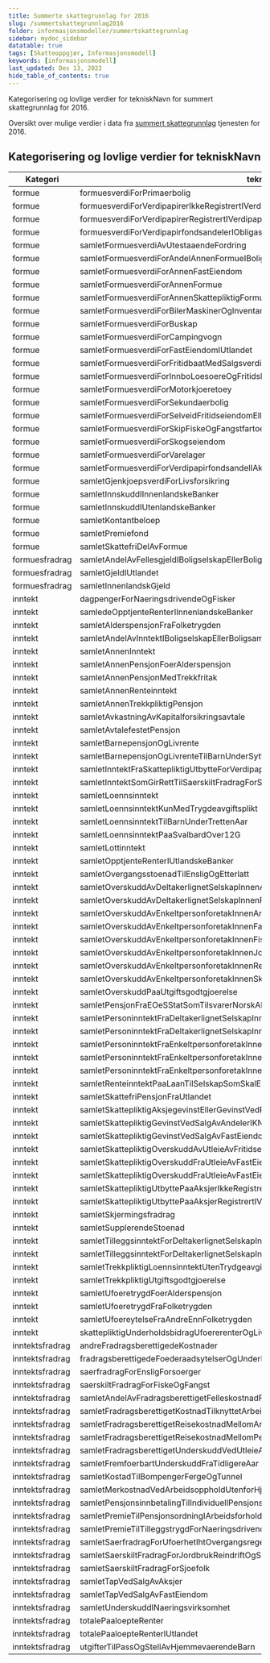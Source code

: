 ```yaml
---
title: Summerte skattegrunnlag for 2016
slug: /summertskattegrunnlag2016
folder: informasjonsmodeller/summertskattegrunnlag
sidebar: mydoc_sidebar
datatable: true
tags: [Skatteoppgjør, Informasjonsmodell]
keywords: [informasjonsmodell]
last_updated: Des 13, 2022
hide_table_of_contents: true
---
```

<summary>Kategorisering og lovlige verdier for tekniskNavn for summert skattegrunnlag for 2016.</summary>

Oversikt over mulige verdier i data fra [summert skattegrunnlag](../../api/summertskattegrunnlag.md) tjenesten for 2016.

## Kategorisering og lovlige verdier for tekniskNavn

| Kategori | tekniskNavn | 
|----------|----------------------------------------------|
| formue | formuesverdiForPrimaerbolig |
| formue | formuesverdiForVerdipapirerIkkeRegistrertIVerdipapirsentralen |
| formue | formuesverdiForVerdipapirerRegistrertIVerdipapirsentralen |
| formue | formuesverdiForVerdipapirfondsandelerIObligasjonsfond | 
| formue | samletFormuesverdiAvUtestaaendeFordring | 
| formue | samletFormuesverdiForAndelAnnenFormueIBoligselskapEllerBoligsameie | 
| formue | samletFormuesverdiForAnnenFastEiendom |
| formue | samletFormuesverdiForAnnenFormue | 
| formue | samletFormuesverdiForAnnenSkattepliktigFormueIUtlandet |
| formue | samletFormuesverdiForBilerMaskinerOgInventar | 
| formue | samletFormuesverdiForBuskap | 
| formue | samletFormuesverdiForCampingvogn |
| formue | samletFormuesverdiForFastEiendomIUtlandet |
| formue | samletFormuesverdiForFritidbaatMedSalgsverdiOverSalgsverdigrense |
| formue | samletFormuesverdiForInnboLoesoereOgFritidsbaatUnderSalgsverdigrense | 
| formue | samletFormuesverdiForMotorkjoeretoey | 
| formue | samletFormuesverdiForSekundaerbolig | 
| formue | samletFormuesverdiForSelveidFritidseiendomEllerAndelIFritidsboligselskap | 
| formue | samletFormuesverdiForSkipFiskeOgFangstfartoey | 
| formue | samletFormuesverdiForSkogseiendom | 
| formue | samletFormuesverdiForVarelager | 
| formue | samletFormuesverdiForVerdipapirfondsandelIAksjefond |
| formue | samletGjenkjoepsverdiForLivsforsikring | 
| formue | samletInnskuddIInnenlandskeBanker | 
| formue | samletInnskuddIUtenlandskeBanker | 
| formue | samletKontantbeloep | 
| formue | samletPremiefond | 
| formue | samletSkattefriDelAvFormue | 
| formuesfradrag | samletAndelAvFellesgjeldIBoligselskapEllerBoligsameie |
| formuesfradrag | samletGjeldIUtlandet | 
| formuesfradrag | samletInnenlandskGjeld |
| inntekt | dagpengerForNaeringsdrivendeOgFisker | 
| inntekt | samledeOpptjenteRenterIInnenlandskeBanker | 
| inntekt | samletAlderspensjonFraFolketrygden | 
| inntekt | samletAndelAvInntektIBoligselskapEllerBoligsameie | 
| inntekt | samletAnnenInntekt | 
| inntekt | samletAnnenPensjonFoerAlderspensjon |
| inntekt | samletAnnenPensjonMedTrekkfritak | 
| inntekt | samletAnnenRenteinntekt | 
| inntekt | samletAnnenTrekkpliktigPensjon |
| inntekt | samletAvkastningAvKapitalforsikringsavtale | 
| inntekt | samletAvtalefestetPensjon | 
| inntekt | samletBarnepensjonOgLivrente |
| inntekt | samletBarnepensjonOgLivrenteTilBarnUnderSyttenAar |
| inntekt | samletInntektFraSkattepliktigUtbytteForVerdipapirfondsandel | 
| inntekt | samletInntektSomGirRettTilSaerskiltFradragForSjoefolk | 
| inntekt | samletLoennsinntekt | 
| inntekt | samletLoennsinntektKunMedTrygdeavgiftsplikt | 
| inntekt | samletLoennsinntektTilBarnUnderTrettenAar | 
| inntekt | samletLoennsinntektPaaSvalbardOver12G|  
| inntekt | samletLottinntekt | 
| inntekt | samletOpptjenteRenterIUtlandskeBanker |
| inntekt | samletOvergangsstoenadTilEnsligOgEtterlatt | 
| inntekt | samletOverskuddAvDeltakerlignetSelskapInnenAnnenNaering | 
| inntekt | samletOverskuddAvDeltakerlignetSelskapInnenFiskeEllerFamiliebarnehage |
| inntekt | samletOverskuddAvEnkeltpersonforetakInnenAnnenNaering | 
| inntekt | samletOverskuddAvEnkeltpersonforetakInnenFamiliebarnehageEllerDagmammaIEgetHjem | 
| inntekt | samletOverskuddAvEnkeltpersonforetakInnenFiskeOgFangst | 
| inntekt | samletOverskuddAvEnkeltpersonforetakInnenJordbrukGartneriOgPelsdyr | 
| inntekt | samletOverskuddAvEnkeltpersonforetakInnenReindrift | 
| inntekt | samletOverskuddAvEnkeltpersonforetakInnenSkiferproduksjon | 
| inntekt | samletOverskuddPaaUtgiftsgodtgjoerelse | 
| inntekt | samletPensjonFraEOeSStatSomTilsvarerNorskAlderspensjonEllerAvtalefestetPensjon | 
| inntekt | samletPersoninntektFraDeltakerlignetSelskapInnenAnnenNaering | 
| inntekt | samletPersoninntektFraDeltakerlignetSelskapInnenFiskeEllerFamiliebarnehage | 
| inntekt | samletPersoninntektFraEnkeltpersonforetakInnenFamiliebarnehageEllerDagmammaIEgetHjem |
| inntekt | samletPersoninntektFraEnkeltpersonforetakInnenFiskeOgFangst | 
| inntekt | samletPersoninntektFraEnkeltpersonforetakInnenJordbrukReindriftSkiferproduksjonOgAnnenNaering |
| inntekt | samletRenteinntektPaaLaanTilSelskapSomSkalEkstrabeskattes | 
| inntekt | samletSkattefriPensjonFraUtlandet | 
| inntekt | samletSkattepliktigAksjegevinstEllerGevinstVedRealisasjonAvObligasjonEllerVerdipapirfondsandel |
| inntekt | samletSkattepliktigGevinstVedSalgAvAndelerIKNANSNOKUS |
| inntekt | samletSkattepliktigGevinstVedSalgAvFastEiendomMv | 
| inntekt | samletSkattepliktigOverskuddAvUtleieAvFritidseiendom | 
| inntekt | samletSkattepliktigOverskuddFraUtleieAvFastEiendom | 
| inntekt | samletSkattepliktigOverskuddFraUtleieAvFastEiendomIUtlandet |
| inntekt | samletSkattepliktigUtbyttePaaAksjerIkkeRegistrertIVerdipapirsentralen | 
| inntekt | samletSkattepliktigUtbyttePaaAksjerRegistrertIVerdipapirsentralen | 
| inntekt | samletSkjermingsfradrag | 
| inntekt | samletSupplerendeStoenad |
| inntekt | samletTilleggsinntektForDeltakerlignetSelskapInnenAnnenNaering | 
| inntekt | samletTilleggsinntektForDeltakerlignetSelskapInnenFiskeEllerFamiliebarnehage | 
| inntekt | samletTrekkpliktigLoennsinntektUtenTrydgeavgiftsplikt | 
| inntekt | samletTrekkpliktigUtgiftsgodtgjoerelse | 
| inntekt | samletUfoeretrygdFoerAlderspensjon | 
| inntekt | samletUfoeretrygdFraFolketrygden | 
| inntekt | samletUfoereytelseFraAndreEnnFolketrygden | 
| inntekt | skattepliktigUnderholdsbidragUfoererenterOgLivrenter | 
| inntektsfradrag | andreFradragsberettigedeKostnader |
| inntektsfradrag | fradragsberettigedeFoederaadsytelserOgUnderholdsbidragTilAnnenPerson | 
| inntektsfradrag | saerfradragForEnsligForsoerger | 
| inntektsfradrag | saerskiltFradragForFiskeOgFangst |
| inntektsfradrag | samletAndelAvFradragsberettigetFelleskostnadForBoligselskapEllerBoligsameie |
| inntektsfradrag | samletFradragsberettigetKostnadTilknyttetArbeidMv |
| inntektsfradrag | samletFradragsberettigetReisekostnadMellomArbeidOgHjem |
| inntektsfradrag | samletFradragsberettigetReisekostnadMellomPendlerboligOgHjem |
| inntektsfradrag | samletFradragsberettigetUnderskuddVedUtleieAvFastEiendom | 
| inntektsfradrag | samletFremfoerbartUnderskuddFraTidligereAar | 
| inntektsfradrag | samletKostadTilBompengerFergeOgTunnel | 
| inntektsfradrag | samletMerkostnadVedArbeidsoppholdUtenforHjem |
| inntektsfradrag | samletPensjonsinnbetalingTilIndividuellPensjonsordning |
| inntektsfradrag | samletPremieTilPensjonsordningIArbeidsforhold | 
| inntektsfradrag | samletPremieTilTilleggstrygdForNaeringsdrivende |
| inntektsfradrag | samletSaerfradragForUfoerhetIhtOvergangsregel | 
| inntektsfradrag | samletSaerskiltFradragForJordbrukReindriftOgSkiferproduksjon |
| inntektsfradrag | samletSaerskiltFradragForSjoefolk | 
| inntektsfradrag | samletTapVedSalgAvAksjer | 
| inntektsfradrag | samletTapVedSalgAvFastEiendom | 
| inntektsfradrag | samletUnderskuddINaeringsvirksomhet | 
| inntektsfradrag | totalePaaloepteRenter | 
| inntektsfradrag | totalePaaloepteRenterIUtlandet | 
| inntektsfradrag | utgifterTilPassOgStellAvHjemmevaerendeBarn | 
